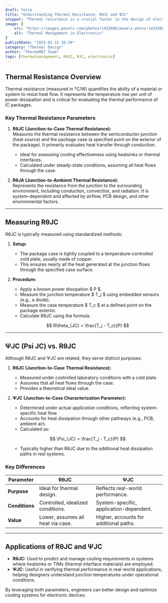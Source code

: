 ```yaml
---
draft: false
title: "Understanding Thermal Resistance: RθJC and ΨJC"
snippet: "Thermal resistance is a crucial factor in the design of electronic products. Learn about the key concepts of RθJC and ΨJC, their measurement methods, and how they differ to optimize thermal management in your designs."
image: {
    src: "https://images.pexels.com/photos/1432680/pexels-photo-1432680.jpeg?&fit=crop&w=430&h=240",
    alt: "Thermal Management in Electronics"
}
publishDate: "2025-01-15 16:39"
category: "Thermal Design"
author: "ThermoMGT Team"
tags: [thermalmanagement, RθJC, ΨJC, electronics]
---
```


## **Thermal Resistance Overview**
Thermal resistance (measured in °C/W) quantifies the ability of a material or system to resist heat flow. It represents the temperature rise per unit of power dissipation and is critical for evaluating the thermal performance of IC packages.

### **Key Thermal Resistance Parameters**
1. **RθJC (Junction-to-Case Thermal Resistance):**  
   Measures the thermal resistance between the semiconductor junction (heat source) and the package case (a specified point on the exterior of the package). It primarily evaluates heat transfer through conduction.  
   - Ideal for assessing cooling effectiveness using heatsinks or thermal interfaces.
   - Calculated under steady-state conditions, assuming all heat flows through the case.

2. **RθJA (Junction-to-Ambient Thermal Resistance):**  
   Represents the resistance from the junction to the surrounding environment, including conduction, convection, and radiation. It is system-dependent and affected by airflow, PCB design, and other environmental factors.

---

## **Measuring RθJC**
RθJC is typically measured using standardized methods:  

1. **Setup:**  
   - The package case is tightly coupled to a temperature-controlled cold plate, usually made of copper.  
   - This ensures nearly all the heat generated at the junction flows through the specified case surface.

2. **Procedure:**  
   - Apply a known power dissipation $ P $.  
   - Measure the junction temperature $ T_j $ using embedded sensors (e.g., a diode).  
   - Measure the case temperature $ T_c $ at a defined point on the package exterior.  
   - Calculate RθJC using the formula:  

   $$
   R\theta_{JC} = \frac{T_j - T_c}{P}
   $$

---

## **ΨJC (Psi JC) vs. RθJC**
Although RθJC and ΨJC are related, they serve distinct purposes:

1. **RθJC (Junction-to-Case Thermal Resistance):**  
   - Measured under controlled laboratory conditions with a cold plate.
   - Assumes that all heat flows through the case.
   - Provides a theoretical ideal value.

2. **ΨJC (Junction-to-Case Characterization Parameter):**  
   - Determined under actual application conditions, reflecting system-specific heat flow.  
   - Accounts for heat dissipation through other pathways (e.g., PCB, ambient air).  
   - Calculated as:

   $$
   \Psi_{JC} = \frac{T_j - T_c}{P}
   $$

   - Typically higher than RθJC due to the additional heat dissipation paths in real systems.

### **Key Differences**
| **Parameter** | **RθJC**                          | **ΨJC**                              |
|---------------|-----------------------------------|---------------------------------------|
| **Purpose**   | Ideal for thermal design.        | Reflects real-world performance.      |
| **Conditions**| Controlled, idealized conditions.| System-specific, application-dependent.|
| **Value**     | Lower, assumes all heat via case.| Higher, accounts for additional paths.|

---

## **Applications of RθJC and ΨJC**
- **RθJC:** Used to predict and manage cooling requirements in systems where heatsinks or TIMs (thermal interface materials) are employed.  
- **ΨJC:** Useful in verifying thermal performance in real-world applications, helping designers understand junction temperatures under operational conditions.

By leveraging both parameters, engineers can better design and optimize cooling systems for electronic devices.
